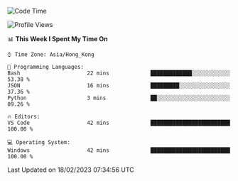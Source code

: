 <!--START_SECTION:waka-->
![Code Time](http://img.shields.io/badge/Code%20Time-28%20hrs%2048%20mins-blue)

![Profile Views](http://img.shields.io/badge/Profile%20Views-5-blue)

📊 **This Week I Spent My Time On** 

```text
⌚︎ Time Zone: Asia/Hong_Kong

💬 Programming Languages: 
Bash                     22 mins             █████████████░░░░░░░░░░░░   53.38 % 
JSON                     16 mins             █████████░░░░░░░░░░░░░░░░   37.36 % 
Python                   3 mins              ██░░░░░░░░░░░░░░░░░░░░░░░   09.26 % 

🔥 Editors: 
VS Code                  42 mins             █████████████████████████   100.00 % 

💻 Operating System: 
Windows                  42 mins             █████████████████████████   100.00 % 

```


 Last Updated on 18/02/2023 07:34:56 UTC
<!--END_SECTION:waka-->
